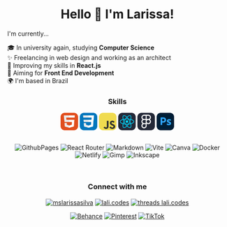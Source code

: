 
<h1 align="center">Hello 👋 I'm Larissa!</h1>

<div align="left">
<p>I'm currently...</p>
🎓  In university again, studying <b>Computer Science</b><br>
✨  Freelancing in web design and working as an architect<br>
🧠  Improving my skills in <b>React.js</b><br>
🚀  Aiming for <b>Front End Development</b><br>
🌍  I'm based in Brazil
</div>
  
<h3 align="center">Skills</h3> 
<div align="center" style="display: inline_block" >
  <img align="center" alt="html" height="40"   src="https://github.com/tandpfun/skill-icons/raw/main/icons/HTML.svg">
  <img align="center" alt="css" height="40" src="https://github.com/tandpfun/skill-icons/raw/main/icons/CSS.svg">
  <img align="center" alt="javascript" height="40" src="https://github.com/tandpfun/skill-icons/raw/main/icons/JavaScript.svg">
  <img align="center" alt="react" height="40" src="https://github.com/tandpfun/skill-icons/raw/main/icons/React-Dark.svg">
  <img align="center" alt="figma" height="40" src="https://github.com/tandpfun/skill-icons/raw/main/icons/Figma-Dark.svg">
  <img align="center" alt="ps" height="40" src="https://github.com/tandpfun/skill-icons/raw/main/icons/Photoshop.svg">
</div>
<br>
<div align="center">
  
![GithubPages](https://img.shields.io/badge/github%20pages-121013?style=flat&logo=github&logoColor=white) 
![React Router](https://img.shields.io/badge/React_Router-CA4245?style=flat&logo=react-router&logoColor=white) 
![Markdown](https://img.shields.io/badge/markdown-%23000000.svg?style=flat&logo=markdown&logoColor=white) 
![Vite](https://img.shields.io/badge/vite-%23646CFF.svg?style=flat&logo=vite&logoColor=white) 
![Canva](https://img.shields.io/badge/Canva-%2300C4CC.svg?style=flat&logo=Canva&logoColor=white) 
![Docker](https://img.shields.io/badge/docker-%230db7ed.svg?style=flat&logo=docker&logoColor=white) 
![Netlify](https://img.shields.io/badge/netlify-%23000000.svg?style=flat&logo=netlify&logoColor=#00C7B7) ![Gimp](https://img.shields.io/badge/Gimp-657D8B?style=flat&logo=gimp&logoColor=FFFFFF) 
![Inkscape](https://img.shields.io/badge/Inkscape-e0e0e0?style=flat&logo=inkscape&logoColor=080A13)
  </div>
<br> 
<h3 align="center">Connect with me</h3>
<p align="center">
<a href="https://linkedin.com/in/mslarissasilva" target="blank"><img align="center" src="https://raw.githubusercontent.com/rahuldkjain/github-profile-readme-generator/master/src/images/icons/Social/linked-in-alt.svg" alt="mslarissasilva" height="30" width="40" /></a>
<a href="https://instagram.com/lali.codes" target="blank"><img align="center" src="https://raw.githubusercontent.com/rahuldkjain/github-profile-readme-generator/master/src/images/icons/Social/instagram.svg" alt="lali.codes" height="30" width="40" /></a>
<a href="https://www.threads.net/@lali.codes" target="blank"><img align="center" src="https://raw.githubusercontent.com/danielcranney/readme-generator/main/public/icons/socials/threads.svg" alt="threads lali.codes" height="30" width="40" /><source media="(prefers-color-scheme: light)" srcset="https://raw.githubusercontent.com/danielcranney/readme-generator/main/public/icons/socials/threads-dark.svg" media="(prefers-color-scheme: dark)"/></a>
</p>
<div align="center">
  
 [![Behance](https://img.shields.io/badge/Behance-1769ff?logo=behance&logoColor=white)](https://behance.net/lasilvadev)
[![Pinterest](https://img.shields.io/badge/Pinterest-%23E60023.svg?logo=Pinterest&logoColor=white)](https://pinterest.com/mslasilva) 
[![TikTok](https://img.shields.io/badge/TikTok-%23000000.svg?logo=TikTok&logoColor=white)](https://tiktok.com/@lasilvahere) 

</div>



